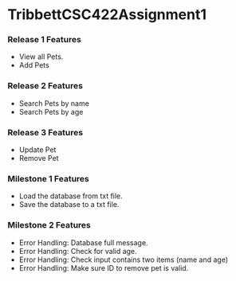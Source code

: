 # TribbettCSC422Assignment1

### Release 1 Features

- View all Pets.
- Add Pets

### Release 2 Features

- Search Pets by name
- Search Pets by age

### Release 3 Features

- Update Pet
- Remove Pet

### Milestone 1 Features

- Load the database from txt file.
- Save the database to a txt file. 

### Milestone 2 Features 

- Error Handling: Database full message.
- Error Handling: Check for valid age.
- Error Handling: Check input contains two items (name and age)
- Error Handling: Make sure ID to remove pet is valid.